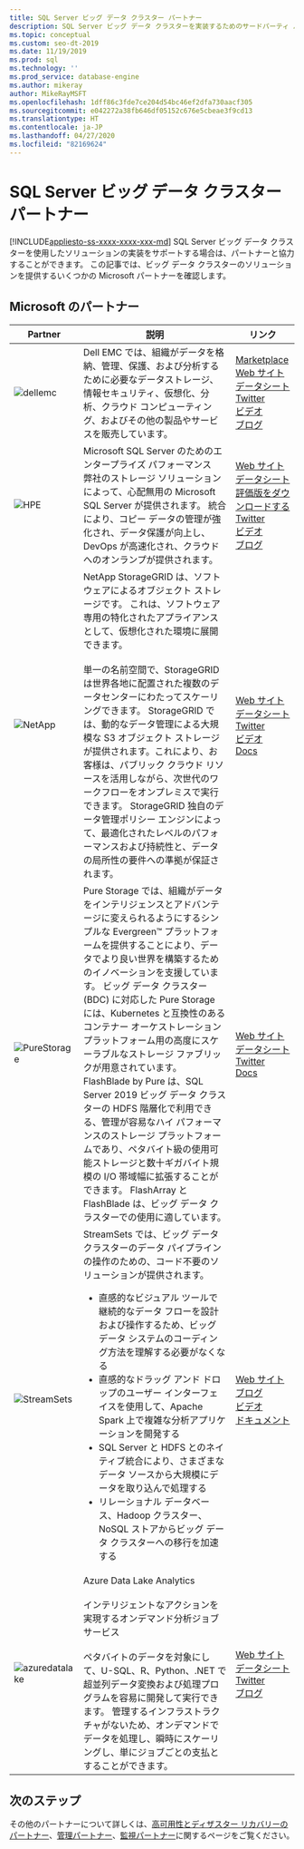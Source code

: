 ```yaml
---
title: SQL Server ビッグ データ クラスター パートナー
description: SQL Server ビッグ データ クラスターを実装するためのサードパーティ パートナーの一覧。
ms.topic: conceptual
ms.custom: seo-dt-2019
ms.date: 11/19/2019
ms.prod: sql
ms.technology: ''
ms.prod_service: database-engine
ms.author: mikeray
author: MikeRayMSFT
ms.openlocfilehash: 1dff86c3fde7ce204d54bc46ef2dfa730aacf305
ms.sourcegitcommit: e042272a38fb646df05152c676e5cbeae3f9cd13
ms.translationtype: HT
ms.contentlocale: ja-JP
ms.lasthandoff: 04/27/2020
ms.locfileid: "82169624"
---
```

# <a name="sql-server-big-data-clusters-partners"></a>SQL Server ビッグ データ クラスター パートナー
[!INCLUDE[appliesto-ss-xxxx-xxxx-xxx-md](../includes/appliesto-ss-xxxx-xxxx-xxx-md.md)]
SQL Server ビッグ データ クラスターを使用したソリューションの実装をサポートする場合は、パートナーと協力することができます。 この記事では、ビッグ データ クラスターのソリューションを提供するいくつかの Microsoft パートナーを確認します。

## <a name="our-partners"></a>Microsoft のパートナー

| Partner | 説明 | リンク |
| --- | --- | --- |
|![dellemc][1] |Dell EMC では、組織がデータを格納、管理、保護、および分析するために必要なデータストレージ、情報セキュリティ、仮想化、分析、クラウド コンピューティング、およびその他の製品やサービスを販売しています。|[Marketplace][dellemc_marketplace]<br>[Web サイト][dellemc_website]<br>[データシート][dellemc_datasheet]<br>[Twitter][dellemc_twitter]<br>[ビデオ][dellemc_youtube]<br>[ブログ][dellemc_blog] |
|![HPE][2] |Microsoft SQL Server のためのエンタープライズ パフォーマンス<br>弊社のストレージ ソリューションによって、心配無用の Microsoft SQL Server が提供されます。 統合により、コピー データの管理が強化され、データ保護が向上し、DevOps が高速化され、クラウドへのオンランプが提供されます。|[Web サイト][hpe_website]<br>[データシート][hpe_datasheet]<br>[評価版をダウンロードする][hpe_download]<br>[Twitter][hpe_twitter]<br>[ビデオ][hpe_youtube]<br>[ブログ][hpe_download]|
|![NetApp][3] |NetApp StorageGRID は、ソフトウェアによるオブジェクト ストレージです。 これは、ソフトウェア専用の特化されたアプライアンスとして、仮想化された環境に展開できます。<br/><br/>単一の名前空間で、StorageGRID は世界各地に配置された複数のデータセンターにわたってスケーリングできます。 StorageGRID では、動的なデータ管理による大規模な S3 オブジェクト ストレージが提供されます。これにより、お客様は、パブリック クラウド リソースを活用しながら、次世代のワークフローをオンプレミスで実行できます。 StorageGRID 独自のデータ管理ポリシー エンジンによって、最適化されたレベルのパフォーマンスおよび持続性と、データの局所性の要件への準拠が保証されます。 |[Web サイト][netapp_website]<br>[データシート][netapp_datasheet]<br>[Twitter][netapp_twitter]<br>[ビデオ][netapp_youtube]<br>[Docs][netapp_docs]|
|![PureStorage][5] |Pure Storage では、組織がデータをインテリジェンスとアドバンテージに変えられるようにするシンプルな Evergreen™ プラットフォームを提供することにより、データでより良い世界を構築するためのイノベーションを支援しています。  ビッグ データ クラスター (BDC) に対応した Pure Storage には、Kubernetes と互換性のあるコンテナー オーケストレーション プラットフォーム用の高度にスケーラブルなストレージ ファブリックが用意されています。 FlashBlade by Pure は、SQL Server 2019 ビッグ データ クラスターの HDFS 階層化で利用できる、管理が容易なハイ パフォーマンスのストレージ プラットフォームであり、ペタバイト級の使用可能ストレージと数十ギガバイト規模の I/O 帯域幅に拡張することができます。 FlashArray と FlashBlade は、ビッグ データ クラスターでの使用に適しています。 |[Web サイト][purestorage_website]<br>[データシート][purestorage_datasheet]<br>[Twitter][purestorage_twitter]<br>[Docs][purestorage_docs]|
|![StreamSets][4] |StreamSets では、ビッグ データ クラスターのデータ パイプラインの操作のための、コード不要のソリューションが提供されます。 <br/><ul><li> 直感的なビジュアル ツールで継続的なデータ フローを設計および操作するため、ビッグ データ システムのコーディング方法を理解する必要がなくなる</li><li>直感的なドラッグ アンド ドロップのユーザー インターフェイスを使用して、Apache Spark 上で複雑な分析アプリケーションを開発する </li><li>SQL Server と HDFS とのネイティブ統合により、さまざまなデータ ソースから大規模にデータを取り込んで処理する</li><li>リレーショナル データベース、Hadoop クラスター、NoSQL ストアからビッグ データ クラスターへの移行を加速する</li></ul>   | [Web サイト][streamsets_website]<br>[ブログ][streamsets_blog]<br>[ビデオ][streamsets_youtube]<br>[ドキュメント][streamsets_docs]|
|![azuredatalake][6] |Azure Data Lake Analytics<br><br>インテリジェントなアクションを実現するオンデマンド分析ジョブ サービス<br><br>ペタバイトのデータを対象にして、U-SQL、R、Python、.NET で超並列データ変換および処理プログラムを容易に開発して実行できます。 管理するインフラストラクチャがないため、オンデマンドでデータを処理し、瞬時にスケーリングし、単にジョブごとの支払とすることができます。|[Web サイト][azuredatalake_website]<br>[データシート](/azure/data-lake-analytics/data-lake-analytics-overview/)<br>[Twitter][azuredatalake_twitter]<br>[ブログ][azuredatalake_blog]|

## <a name="next-steps"></a>次のステップ
その他のパートナーについて詳しくは、[高可用性とディザスター リカバリーのパートナー][hadr_partners]、[管理パートナー][management_partners]、[監視パートナー][monitor_partners]に関するページをご覧ください。

<!--Image references-->
[1]: ./media/partner-hadr-sql-server/dellemc.png
[2]: ./media/partner-hadr-sql-server/hpe.png
[3]: ./media/partner-hadr-sql-server/netapp-logo.png
[4]: ./media/partner-hadr-sql-server/streamsets-logo.png
[5]: ./media/partner-hadr-sql-server/purestorage-logo.png
[6]: ./media/partner-hadr-sql-server/azure-datalake-analytics.png

<!--Article links-->
[hadr_partners]: ./partner-hadr-sql-server.md
[management_partners]: ./partner-management-sql-server.md
[monitor_partners]: ./partner-monitor-sql-server.md

<!--Website links -->
[dellemc_website]:http://www.dellemc.com
[hpe_website]: https://www.hpe.com/us/en/product-catalog/detail/pip.376220.html
[azuredatalake_website]:https://azure.microsoft.com/services/data-lake-analytics
[netapp_website]: https://www.netapp.com/us/products/data-management-software/object-storage-grid-sds.aspx
[streamsets_website]: https://streamsets.com/
[purestorage_website]: https://www.purestorage.com/


<!--Get Started Links-->

<!--Datasheet Links-->
[dellemc_datasheet]:https://www.dellemc.com/en-be/collaterals/unauth/data-sheets/products/storage/h15963-ss-isilon-all-flash.pdf
[hpe_datasheet]:https://www.hpe.com/h20195/v2/default.aspx?cc=us&lc=en&oid=376220
[netapp_datasheet]:https://www.netapp.com/us/media/ds-3613.pdf
[purestorage_datasheet]:https://www.purestorage.com/content/dam/pdf/en/datasheets/ds-pure-service-orchestrator.pdf

<!--Marketplace Links -->
[dellemc_marketplace]:https://azuremarketplace.microsoft.com/marketplace/apps/dellemc.dell-emc-avamar-virtual-edition

<!--YouTube links-->
[dellemc_youtube]:https://www.youtube.com/watch?v=_52Y-qDKT-4
[hpe_youtube]:https://www.hpe.com/h22228/video-gallery/us/en/products/data-storage-hybrid-cloud/storage-multi/95fd26db-e6ea-44ca-b727-c84d2ef1d446/big-data-clusters-and-hpe-storage-for-microsoft-sql-server-2019/video
[netapp_youtube]:https://www.youtube.com/watch?v=304z8j7aLpc
[streamsets_youtube]:https://www.youtube.com/watch?v=OtNrTBLooBw

<!--Twitter links-->
[dellemc_twitter]:https://twitter.com/dellemc
[hpe_twitter]:https://twitter.com/hpe
[azuredatalake_twitter]:https://twitter.com/azuredatalake
[netapp_twitter]:https://twitter.com/hashtag/storagegrid
[purestorage_twitter]:https://twitter.com/PureStorage

<!--Supported Systems-->
[partner_requirements]:https://www.microsoft.com
[hpe_download]: https://h20392.www2.hpe.com/portal/swdepot/displayProductInfo.do?productNumber=SGLX-DEMO

<!--Blog-->
[hpe_blog]: https://community.hpe.com/t5/Servers-The-Right-Compute/SQL-Server-for-Linux-Is-Here-and-A-New-Chapter-for-Mission/ba-p/6977571#.WiHWW0xFwUE
[dellemc_blog]:https://community.emc.com/people/bonibruno/blog/2019/11/01/using-dell-emc-isilon-with-microsofts-sql-server-big-data-clusters
[azuredatalake_blog]:https://azureinfohub.azurewebsites.net/Service?serviceTitle=Azure%20Data%20Lake%20Analytics
[streamsets_blog]:https://streamsets.com/blog/sentiment-analysis-microsoft-sql-server-2019-big-data-cluster-and-streamsets-dataops-platform/
[purestorage_blog]:https://blog.purestorage.com/storage-as-a-service-for-sql-server-2019-big-data-clusters/

<!--Docs-->
[netapp_docs]:https://blog.netapp.com/microsoft-sql-server-big-data-clusters-with-storagegrid/
[streamsets_docs]:https://streamsets.com/documentation/datacollector/latest/help/datacollector/UserGuide/Destinations/SQLServerBDCBulk.html#concept_hjv_5nn_r3b
[purestorage_docs]:https://www.purestorage.com/pure-folio/docs.html
